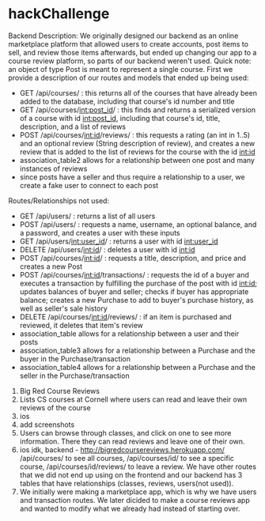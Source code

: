# hackChallenge
Backend Description:
We originally designed our backend as an online marketplace platform that allowed users to create accounts, post items to sell, and review those items afterwards, but ended up changing our app to a course review platform, so parts of our backend weren't used. Quick note: an object of type Post is meant to represent a single course. First we provide a description of our routes and models that ended up being used:
- GET /api/courses/ : this returns all of the courses that have already been added to the database, including that course's id number and title
- GET /api/courses/<int:post_id>/ : this finds and returns a serialized version of a course with id <int:post_id>, including that course's id, title, description, and a list of reviews
- POST /api/courses/<int:id>/reviews/ : this requests a rating (an int in 1..5) and an optional review (String description of review), and creates a new review that is added to the list of reviews for the course with the id <int:id>
- association_table2 allows for a relationship between one post and many instances of reviews
- since posts have a seller and thus require a relationship to a user, we create a fake user to connect to each post

Routes/Relationships not used:
- GET /api/users/ : returns a list of all users
- POST /api/users/ : requests a name, username, an optional balance, and a password, and creates a user with these inputs
- GET /api/users/<int:user_id>/ : returns a user with id <int:user_id>
- DELETE /api/users/<int:id>/ : deletes a user with id <int:id>
- POST /api/courses/<int:id>/ : requests a title, description, and price and creates a new Post
- POST /api/courses/<int:id>/transactions/ : requests the id of a buyer and executes a transaction by fulfilling the purchase of the post with id <int:id>; updates balances of buyer and seller; checks if buyer has appropriate balance; creates a new Purchase to add to buyer's purchase history, as well as seller's sale history
- DELETE /api/courses/<int:id>/reviews/ : if an item is purchased and reviewed, it deletes that item's review
- association_table allows for a relationship between a user and their posts
- association_table3 allows for a relationship between a Purchase and the buyer in the Purchase/transaction
- association_table4 allows for a relationship between a Purchase and the seller in the Purchase/transaction


1. Big Red Course Reviews
2. Lists CS courses at Cornell where users can read and leave their own reviews of the course
3. ios
4. add screenshots
5. Users can browse through classes, and click on one to see more information. There they can read reviews and leave one of their own.
6. ios idk, backend - http://bigredcoursereviews.herokuapp.com/ /api/courses/ to see all courses, /api/courses/id/ to see a specific course, /api/courses/id/reviews/ to leave a review. We have other routes that we did not end up using on the frontend and our backend has 3 tables that have relationships (classes, reviews, users(not used)).
7. We initially were making a marketplace app, which is why we have users and transaction routes. We later dicided to make a course reviews app and wanted to modify what we already had instead of starting over.
